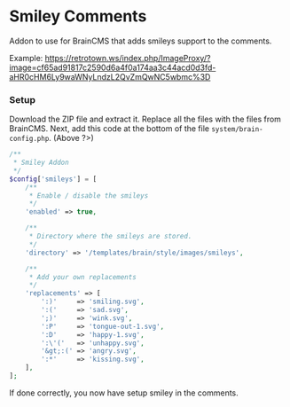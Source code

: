 # Smiley Comments
Addon to use for BrainCMS that adds smileys support to the comments.

Example: https://retrotown.ws/index.php/ImageProxy/?image=cf65ad91817c2590d6a4f0a174aa3c44acd0d3fd-aHR0cHM6Ly9waWNyLndzL2QvZmQwNC5wbmc%3D

### Setup
Download the ZIP file and extract it. Replace all the files with the files from BrainCMS.
Next, add this code at the bottom of the file `system/brain-config.php`. (Above ?>)

```php
/**
 * Smiley Addon
 */
$config['smileys'] = [
    /**
     * Enable / disable the smileys
     */
    'enabled' => true,

    /**
     * Directory where the smileys are stored.
     */
    'directory' => '/templates/brain/style/images/smileys',

    /**
     * Add your own replacements
     */
    'replacements' => [
        ':)'     => 'smiling.svg',
        ':('     => 'sad.svg',
        ';)'     => 'wink.svg',
        ':P'     => 'tongue-out-1.svg',
        ':D'     => 'happy-1.svg',
        ':\'('   => 'unhappy.svg',
        '&gt;:(' => 'angry.svg',
        ':*'     => 'kissing.svg',
    ],
];
```

If done correctly, you now have setup smiley in the comments.
